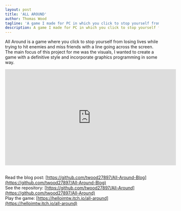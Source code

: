 ```yaml
---
layout: post
title: 'ALL AROUND'
author: Thomas Wood
tagline: 'A game I made for PC in which you click to stop yourself from losing lives while trying to hit enemies and miss friends'
description: A game I made for PC in which you click to stop yourself from losing lives while trying to hit enemies and miss friends
---
```


All Around is a game where you click to stop yourself from losing lives while trying to hit enemies and miss friends with a line going
across the screen. The main focus of this project for me was the visuals, I wanted to create a game with a definitive style and incorporate
graphics programming in some way.

<iframe width="560" height="315" src="https://www.youtube.com/embed/egplX0ltRlY" frameborder="0" allow="accelerometer; autoplay; encrypted-media; gyroscope; picture-in-picture" allowfullscreen></iframe><br/><br/>

Read the blog post: [https://github.com/twood27897/All-Around-Blog](https://github.com/twood27897/All-Around-Blog)<br/>
See the repository: [https://github.com/twood27897/All-Around](https://github.com/twood27897/All-Around)<br/>
Play the game: [https://helloimtw.itch.io/all-around](https://helloimtw.itch.io/all-around)<br/>
